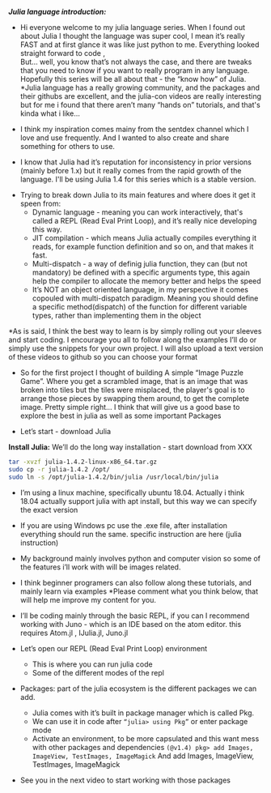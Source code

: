 **_Julia language introduction:_**
+ Hi everyone welcome to my julia language series. When I found out about Julia I thought the language was super cool, I mean it’s really  FAST and at first glance it was like just python to me. Everything looked straight forward to code ,  
But… well, you know that’s not always the case, and there are tweaks that you need to know if you want to really program in any language.
Hopefully this series will be all about that - the “know how” of Julia.
*Julia language  has a really  growing community, and the packages and their githubs are excellent, and the julia-con videos are really interesting but for me i found that there aren’t many “hands on” tutorials, and that's kinda what i like...

* I think my inspiration comes mainy from the sentdex channel which I love and use frequently. And I wanted to also create and share something for others to use.

* I know that Julia had it’s reputation for inconsistency in prior versions (mainly before 1.x) but it really comes from the rapid growth of the language.  I'll be using Julia 1.4 for this series which is a stable version.


+ Trying to break down Julia to its main features and where does it get it speen from:
  * Dynamic language - meaning you can work interactively, that's called a REPL (Read Eval Print Loop), and it’s really nice developing this way.
  * JIT compilation - which means Julia actually compiles everything it reads, for example  function definition and so on, and that makes it fast.
  * Multi-dispatch - a way of definig julia function, they can (but not mandatory) be defined with a specific arguments type, this again help the compiler to allocate the memory better and helps the speed
  * It’s NOT an object oriented language, in my perspective it comes copouled with multi-dispatch  paradigm. Meaning you should define a specific method(dispatch) of the function for different variable types, rather than implementing them in the object


*As is said, I think the best way to learn is by simply rolling out your sleeves and start coding. I encourage you all to follow along the examples I’ll do or simply use the snippets for your own project. I will also upload a text version of these videos to github so you can choose your format

* So for the first project I thought of building A simple “Image Puzzle Game”. Where you get a scrambled image, that is an image that was broken into tiles but the tiles were misplaced, the player's goal is to arrange those pieces by swapping them around, to get the complete image.
Pretty simple right…
I think that will give us a good base to explore the best in julia as well as some important Packages

* Let’s start - download Julia



**Install Julia:**
We’ll do the long way installation - start download from XXX
```bash
tar -xvzf julia-1.4.2-linux-x86_64.tar.gz
sudo cp -r julia-1.4.2 /opt/
sudo ln -s /opt/julia-1.4.2/bin/julia /usr/local/bin/julia
```

* I’m using a linux machine, specifically ubuntu 18.04.
Actually i think 18.04 actually support julia with apt install, but this way we can specify the exact version
* If you are using Windows pc use the .exe file, after installation everything should run the same. specific instruction are here (julia instruction)
* My background mainly involves python and computer vision so some of the features i’ll work with will be images related.

* I think beginner programers can also follow along these tutorials, and mainly learn via examples
*Please comment what you think below, that will help me improve my content for you.

* I’ll be coding mainly through the basic REPL, if you can I recommend working with Juno - which is an IDE based on the atom editor.
this requires Atom.jl , IJulia.jl, Juno.jl





* Let’s open our REPL (Read Eval Print Loop) environment
  * This is where you can run julia code
  * Some of the different modes of the repl 
* Packages: part of the julia ecosystem is the different packages we can add.
  * Julia comes with it’s built in package manager which is called Pkg.
  * We can use it in code after ```“julia> using Pkg”``` or enter package mode
  * Activate an environment, to be more capsulated and this want mess with other packages and dependencies
  ``` (@v1.4) pkg> add Images, ImageView, TestImages, ImageMagick ```
And add Images, ImageView, TestImages, ImageMagick
* See you in the next video to start working with those packages




